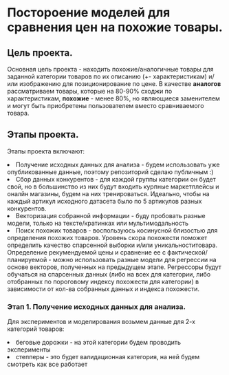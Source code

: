 # Постороение моделей для сравнения цен на похожие товары.
## Цель проекта.
Основная цель проекта - находить похожие/аналогичные товары для заданной категории товаров по их описанию (+- характеристикам) и/или изображению для позиционирование по цене. 
В качестве **аналогов** рассматриваем товары, которые на 80-90% сходжи по характеристикам, **похожие** - менее 80%, но являющиеся заменителем и могут быть приобретены пользователем вместо сравниваемого товара.
## Этапы проекта.
Этапы проекта включают:
<li> Получение исходных данных для анализа - будем использовать уже опубликованные данные, поэтому репозиторий сделаю публичным :)
<li> Сбор данных конкурентов - для каждой группы категории он будет свой, но в большинство из них будут входить курпные маркетплейсы и оналйн магазины, будем на них тренироваться. Идеально, чтобы на каждый артикул исходного датасета было по 5 артикулов разных конкурентов.
<li> Векторизация собранной информации - буду пробовать разные модели, только на тексте/кратинках или мультимодальность
<li> Поиск похожих товаров - воспользуюсь косинусной близостью для определения похожих товаров. Уровень скора похожести поможет определить качество спарсенной выборки и/или уникальноститовара.
Определение рекумендуемой цены и сравнение ее с фактической/планируемой - можно использовать разные модели для регрессии на основе векторов, полученных на предыдущем этапе. Регрессоры будут обучаться на спарсенных данных (либо на всех для категории, либо отобранных по пороговому индексу похожести для категории) в зависимости от кол-ва собранных данных и индекса похожести.

</li>

### Этап 1. Получение исходных данных для анализа.
Для экспериментов и моделирования возьмем данные для 2-х категорий товаров:
<li> беговые дорожки - на этой категории будем проводить эксперименты
<li> степперы - это будет валидационная категория, на ней будем смотреть как все работает
  
</li>

